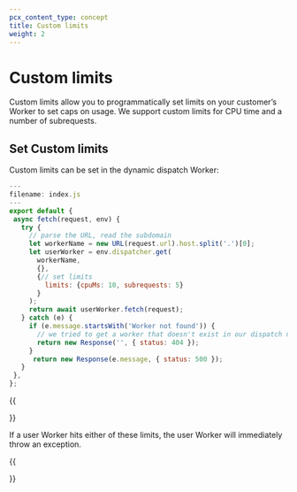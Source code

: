 ```yaml
---
pcx_content_type: concept
title: Custom limits
weight: 2
---
```


# Custom limits

Custom limits allow you to programmatically set limits on your customer’s Worker to set caps on usage. We support custom limits for CPU time and a number of subrequests. 

## Set Custom limits

Custom limits can be set in the dynamic dispatch Worker:

```js
---
filename: index.js
---
export default {
 async fetch(request, env) {
   try {
     // parse the URL, read the subdomain
     let workerName = new URL(request.url).host.split('.')[0];
     let userWorker = env.dispatcher.get(
       workerName,
       {},
       {// set limits
         limits: {cpuMs: 10, subrequests: 5}
       }
     );
     return await userWorker.fetch(request);
   } catch (e) {
     if (e.message.startsWith('Worker not found')) {
       // we tried to get a worker that doesn't exist in our dispatch namespace
       return new Response('', { status: 404 });
     }
      return new Response(e.message, { status: 500 });
   }
 },
};
```
{{<Aside type="note">}}

If a user Worker hits either of these limits, the user Worker will immediately throw an exception. 

{{</Aside>}}
